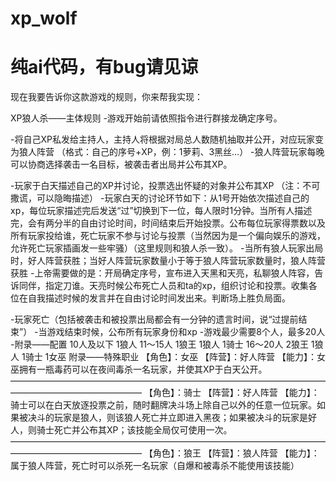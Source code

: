 # xp_wolf
# 纯ai代码，有bug请见谅

现在我要告诉你这款游戏的规则，你来帮我实现：

XP狼人杀——主体规则
-游戏开始前请依照指令进行群接龙确定序号。


-将自己XP私发给主持人，主持人将根据对局总人数随机抽取并公开，对应玩家变为狼人阵营
（格式：自己的序号+XP，例：1萝莉、3黑丝…）
-狼人阵营玩家每晚可以协商选择袭击一名目标，被袭击者出局并公布其XP。

-玩家于白天描述自己的XP并讨论，投票选出怀疑的对象并公布其XP
（注：不可撒谎，可以隐晦描述）
-玩家白天的讨论环节如下：从1号开始依次描述自己的xp，每位玩家描述完后发送“过”切换到下一位，每人限时1分钟。当所有人描述完，会有两分半的自由讨论时间，时间结束后开始投票。公布每位玩家得票数以及所有玩家投给谁，死亡玩家不参与讨论与投票（当然因为是一个偏向娱乐的游戏，允许死亡玩家插画发一些牢骚）（这里规则和狼人杀一致）。
-当所有狼人玩家出局时，好人阵营获胜；当好人阵营玩家数量小于等于狼人阵营玩家数量时，狼人阵营获胜
-上帝需要做的是：开局确定序号，宣布进入天黑和天亮，私聊狼人阵容，告诉同伴，指定刀谁。天亮时候公布死亡人员和ta的xp，组织讨论和投票。收集各位在自我描述时候的发言并在自由讨论时间发出来。判断场上胜负局面。


-玩家死亡（包括被袭击和被投票出局都会有一分钟的遗言时间，说“过提前结束”）
-当游戏结束时候，公布所有玩家身份和xp
-游戏最少需要8个人，最多20人
-附录——配置
10人及以下 1狼人
11～15人 1狼王 1狼人 1骑士
16～20人 2狼王 1狼人 1骑士 1女巫
附录——特殊职业
【角色】：女巫
【阵营】：好人阵营
【能力】：女巫拥有一瓶毒药可以在夜间毒杀一名玩家，并使其XP于白天公开。
———————————————————————————————————————————————————
【角色】：骑士
【阵营】：好人阵营
【能力】：骑士可以在白天放逐投票之前，随时翻牌决斗场上除自己以外的任意一位玩家。如果被决斗的玩家是狼人，则该狼人死亡并立即进入黑夜；如果被决斗的玩家是好人，则骑士死亡并公布其XP；该技能全局仅可使用一次。
———————————————————————————————————————————————————
【角色】：狼王
【阵营】：狼人阵营
【能力】：属于狼人阵营，死亡时可以杀死一名玩家（自爆和被毒杀不能使用该技能）
